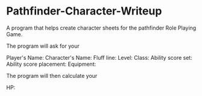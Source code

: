 # Pathfinder-Character-Writeup
A program that helps create character sheets for the pathfinder Role Playing Game. 

The program will ask for your 

Player's Name:
Character's Name:
Fluff line:
Level:
Class:
Ability score set:
Ability score placement:
Equipment:


The program will then calculate your

HP:

